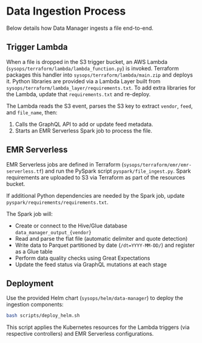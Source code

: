 # Data Ingestion Process

Below details how Data Manager ingests a file end-to-end.

## Trigger Lambda

When a file is dropped in the S3 trigger bucket, an AWS Lambda (`sysops/terraform/lambda/lambda_function.py`) is invoked. Terraform packages this handler into `sysops/terraform/lambda/main.zip` and deploys it. Python libraries are provided via a Lambda Layer built from `sysops/terraform/lambda_layer/requirements.txt`. To add extra libraries for the Lambda, update that `requirements.txt` and re-deploy.

The Lambda reads the S3 event, parses the S3 key to extract `vendor`, `feed`, and `file_name`, then:
1. Calls the GraphQL API to add or update feed metadata.
2. Starts an EMR Serverless Spark job to process the file.

## EMR Serverless

EMR Serverless jobs are defined in Terraform (`sysops/terraform/emr/emr-serverless.tf`) and run the PySpark script `pyspark/file_ingest.py`. Spark requirements are uploaded to S3 via Terraform as part of the resources bucket.

If additional Python dependencies are needed by the Spark job, update `pyspark/requirements/requirements.txt`.

The Spark job will:
- Create or connect to the Hive/Glue database `data_manager_output_{vendor}`
- Read and parse the flat file (automatic delimiter and quote detection)
- Write data to Parquet partitioned by date (`/dt=YYYY-MM-DD/`) and register as a Glue table
- Perform data quality checks using Great Expectations
- Update the feed status via GraphQL mutations at each stage

## Deployment

Use the provided Helm chart (`sysops/helm/data-manager`) to deploy the ingestion components:
```bash
bash scripts/deploy_helm.sh
```
This script applies the Kubernetes resources for the Lambda triggers (via respective controllers) and EMR Serverless configurations.